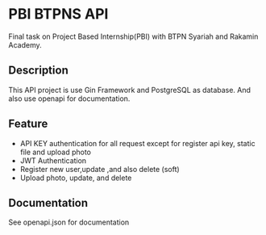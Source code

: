 # PBI BTPNS API
Final task on Project Based Internship(PBI) with BTPN Syariah and Rakamin Academy.

## Description
This API project is use Gin Framework and PostgreSQL as database. And also use openapi for documentation.

## Feature
- API KEY authentication for all request except for register api key, static file and upload photo
- JWT Authentication
- Register new user,update ,and also delete (soft)
- Upload photo, update, and delete

## Documentation
See openapi.json for documentation
